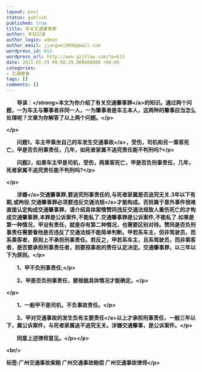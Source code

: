 ```yaml
---
layout: post
status: publish
published: true
title: 有关交通肇事罪
author: 本站记者
author_login: admin
author_email: jiangwei909@gmail.com
wordpress_id: 613
wordpress_url: http://www.gzjtlaw.com/?p=613
date: 2011-05-29 09:08:29.000000000 +08:00
categories:
- 交通肇事
tags: []
comments: []
---
```

<p><p><strong>　　导读：<&#47;strong>本文为你介绍了有关<a>交通肇事罪<&#47;a>的知识。通过两个问题，一为车主与肇事者非同一人，一为肇事者是车主本人，这两种的肇事应当怎么处理呢？文章为你解答了以上两个问题。<&#47;p><p><&#47;p><p>　　问题1，车主甲乘坐自己的车发生<a>交通事故<&#47;a>，受伤，司机和另一乘客死亡，甲是否负刑事责任，几年，如死者家属不追究责任能不判刑吗?<&#47;p><p>　　问题2，如果车主甲是司机，受伤，两乘客死亡，甲是否负刑事责任，几年，死者家属不追究责任能不判刑吗?<&#47;p><p><&#47;p><p>　　<a>涉嫌<&#47;a>交通肇事罪,要追究刑事责任的,与死者家属是否追究无关.3年以下有期,或拘役.交通肇事罪必须要违反<a>交通法规<&#47;a>才能构成。否则属于意外事件很难直接认定构成交通肇事罪，请介绍具体案情赞同违反交通法规致人重伤死亡的才构成交通肇事罪,本罪是公诉案件,不能私了.交通肇事罪是公诉案件,不能私了.如果是第一种情况，甲没有责任，就是存有第二种情况，也需要区别对待。赞同是否负刑事责任需要看他是否违反了交通法规不能简单判断。甲若系车主，但非驾驶员，而系乘客者，原则上不承担刑事责任。若反之，甲若系车主，且系驾驶员，而非乘客者，是否要承担刑事责任者，则要视事故的责任认定决定。交通肇事罪，以三年以下为原则。<&#47;p><p>　　1、甲不负刑事责任;<&#47;p><p>　　2、甲是否负刑事责任，要根据具体情况才能确定。<&#47;p><p><&#47;p><p>　　1、一般甲不是司机，不负事故责任。<&#47;p><p>　　2、甲对交通事故的发生负有<a>主要责任<&#47;a>以上才承担刑事责任，一般三年以下，属公诉案件，与死者家属追不追究无关。涉嫌交通肇事，是公诉案件。<&#47;p><p>　　同意上述律师意见。<&#47;p><&#47;p><br&#47;><p>标签:广州交通事故索赔 广州交通事故赔偿 广州交通事故律师<&#47;p>
